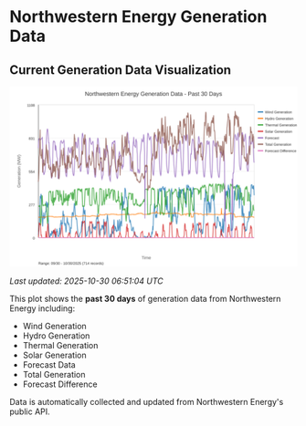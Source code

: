 # Northwestern Energy Generation Data

## Current Generation Data Visualization

![Northwestern Energy Generation Data](images/nwe_generation_plot.svg)

*Last updated: 2025-10-30 06:51:04 UTC*

This plot shows the **past 30 days** of generation data from Northwestern Energy including:
- Wind Generation
- Hydro Generation  
- Thermal Generation
- Solar Generation
- Forecast Data
- Total Generation
- Forecast Difference

Data is automatically collected and updated from Northwestern Energy's public API.

